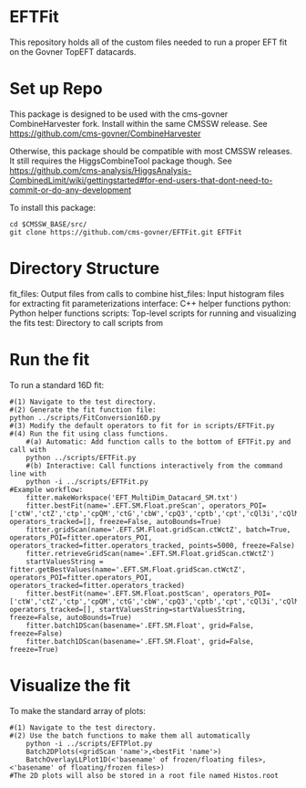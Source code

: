# EFTFit
This repository holds all of the custom files needed to run a proper EFT fit on the Govner TopEFT datacards.

# Set up Repo
This package is designed to be used with the cms-govner CombineHarvester fork. Install within the same CMSSW release. See https://github.com/cms-govner/CombineHarvester

Otherwise, this package should be compatible with most CMSSW releases. It still requires the HiggsCombineTool package though. See https://github.com/cms-analysis/HiggsAnalysis-CombinedLimit/wiki/gettingstarted#for-end-users-that-dont-need-to-commit-or-do-any-development

To install this package:

    cd $CMSSW_BASE/src/
    git clone https://github.com/cms-govner/EFTFit.git EFTFit

# Directory Structure
fit_files: Output files from calls to combine
hist_files: Input histogram files for extracting fit parameterizations
interface: C++ helper functions
python: Python helper functions
scripts: Top-level scripts for running and visualizing the fits
test: Directory to call scripts from

# Run the fit
To run a standard 16D fit:

    #(1) Navigate to the test directory.
    #(2) Generate the fit function file:
    python ../scripts/FitConversion16D.py
    #(3) Modify the default operators to fit for in scripts/EFTFit.py
    #(4) Run the fit using class functions.
        #(a) Automatic: Add function calls to the bottom of EFTFit.py and call with
        python ../scripts/EFTFit.py
        #(b) Interactive: Call functions interactively from the command line with
        python -i ../scripts/EFTFit.py
    #Example workflow:
        fitter.makeWorkspace('EFT_MultiDim_Datacard_SM.txt')
        fitter.bestFit(name='.EFT.SM.Float.preScan', operators_POI=['ctW','ctZ','ctp','cpQM','ctG','cbW','cpQ3','cptb','cpt','cQl3i','cQlMi','cQei','ctli','ctei','ctlSi','ctlTi'], operators_tracked=[], freeze=False, autoBounds=True)
        fitter.gridScan(name='.EFT.SM.Float.gridScan.ctWctZ', batch=True, operators_POI=fitter.operators_POI, operators_tracked=fitter.operators_tracked, points=5000, freeze=False)
        fitter.retrieveGridScan(name='.EFT.SM.Float.gridScan.ctWctZ')
        startValuesString = fitter.getBestValues(name='.EFT.SM.Float.gridScan.ctWctZ', operators_POI=fitter.operators_POI, operators_tracked=fitter.operators_tracked)
        fitter.bestFit(name='.EFT.SM.Float.postScan', operators_POI=['ctW','ctZ','ctp','cpQM','ctG','cbW','cpQ3','cptb','cpt','cQl3i','cQlMi','cQei','ctli','ctei','ctlSi','ctlTi'], operators_tracked=[], startValuesString=startValuesString, freeze=False, autoBounds=True)
        fitter.batch1DScan(basename='.EFT.SM.Float', grid=False, freeze=False)
        fitter.batch1DScan(basename='.EFT.SM.Float', grid=False, freeze=True)

# Visualize the fit
To make the standard array of plots:

    #(1) Navigate to the test directory.
    #(2) Use the batch functions to make them all automatically
        python -i ../scripts/EFTPlot.py
        Batch2DPlots(<gridScan 'name'>,<bestFit 'name'>)
        BatchOverlayLLPlot1D(<'basename' of frozen/floating files>, <'basename' of floating/frozen files>)
    #The 2D plots will also be stored in a root file named Histos.root
        
